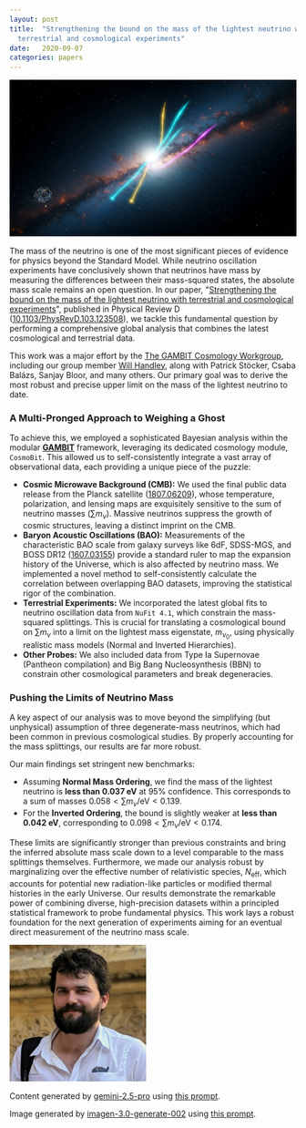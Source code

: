 ```yaml
---
layout: post
title:  "Strengthening the bound on the mass of the lightest neutrino with
  terrestrial and cosmological experiments"
date:   2020-09-07
categories: papers
---
```

![AI generated image](/assets/images/posts/2020-09-07-2009.03287.png)

<!-- BEGINNING OF GENERATED POST -->
The mass of the neutrino is one of the most significant pieces of evidence for physics beyond the Standard Model. While neutrino oscillation experiments have conclusively shown that neutrinos have mass by measuring the differences between their mass-squared states, the absolute mass scale remains an open question. In our paper, "[Strengthening the bound on the mass of the lightest neutrino with terrestrial and cosmological experiments](https://arxiv.org/abs/2009.03287)", published in Physical Review D ([10.1103/PhysRevD.103.123508](https://doi.org/10.1103/PhysRevD.103.123508)), we tackle this fundamental question by performing a comprehensive global analysis that combines the latest cosmological and terrestrial data.

This work was a major effort by the [The GAMBIT Cosmology Workgroup](https://gambit.hepforge.org/cosmology), including our group member [Will Handley](https://willhandley.co.uk), along with Patrick Stöcker, Csaba Balázs, Sanjay Bloor, and many others. Our primary goal was to derive the most robust and precise upper limit on the mass of the lightest neutrino to date.

### A Multi-Pronged Approach to Weighing a Ghost

To achieve this, we employed a sophisticated Bayesian analysis within the modular [**GAMBIT**](https://arxiv.org/abs/1705.07908) framework, leveraging its dedicated cosmology module, `CosmoBit`. This allowed us to self-consistently integrate a vast array of observational data, each providing a unique piece of the puzzle:
*   **Cosmic Microwave Background (CMB):** We used the final public data release from the Planck satellite ([1807.06209](https://arxiv.org/abs/1807.06209)), whose temperature, polarization, and lensing maps are exquisitely sensitive to the sum of neutrino masses ($\sum m_\nu$). Massive neutrinos suppress the growth of cosmic structures, leaving a distinct imprint on the CMB.
*   **Baryon Acoustic Oscillations (BAO):** Measurements of the characteristic BAO scale from galaxy surveys like 6dF, SDSS-MGS, and BOSS DR12 ([1607.03155](https://arxiv.org/abs/1607.03155)) provide a standard ruler to map the expansion history of the Universe, which is also affected by neutrino mass. We implemented a novel method to self-consistently calculate the correlation between overlapping BAO datasets, improving the statistical rigor of the combination.
*   **Terrestrial Experiments:** We incorporated the latest global fits to neutrino oscillation data from `NuFit 4.1`, which constrain the mass-squared splittings. This is crucial for translating a cosmological bound on $\sum m_\nu$ into a limit on the lightest mass eigenstate, $m_{\nu_0}$, using physically realistic mass models (Normal and Inverted Hierarchies).
*   **Other Probes:** We also included data from Type Ia Supernovae (Pantheon compilation) and Big Bang Nucleosynthesis (BBN) to constrain other cosmological parameters and break degeneracies.

### Pushing the Limits of Neutrino Mass

A key aspect of our analysis was to move beyond the simplifying (but unphysical) assumption of three degenerate-mass neutrinos, which had been common in previous cosmological studies. By properly accounting for the mass splittings, our results are far more robust.

Our main findings set stringent new benchmarks:
*   Assuming **Normal Mass Ordering**, we find the mass of the lightest neutrino is **less than 0.037 eV** at 95% confidence. This corresponds to a sum of masses $0.058 < \sum m_\nu / \mathrm{eV} < 0.139$.
*   For the **Inverted Ordering**, the bound is slightly weaker at **less than 0.042 eV**, corresponding to $0.098 < \sum m_\nu / \mathrm{eV} < 0.174$.

These limits are significantly stronger than previous constraints and bring the inferred absolute mass scale down to a level comparable to the mass splittings themselves. Furthermore, we made our analysis robust by marginalizing over the effective number of relativistic species, $N_\mathrm{eff}$, which accounts for potential new radiation-like particles or modified thermal histories in the early Universe. Our results demonstrate the remarkable power of combining diverse, high-precision datasets within a principled statistical framework to probe fundamental physics. This work lays a robust foundation for the next generation of experiments aiming for an eventual direct measurement of the neutrino mass scale.
<!-- END OF GENERATED POST -->

<img src="/assets/group/images/will_handley.jpg" alt="Will Handley" style="width: auto; height: 25vw;">

Content generated by [gemini-2.5-pro](https://deepmind.google/technologies/gemini/) using [this prompt](/prompts/content/2020-09-07-2009.03287.txt).

Image generated by [imagen-3.0-generate-002](https://deepmind.google/technologies/gemini/) using [this prompt](/prompts/images/2020-09-07-2009.03287.txt).